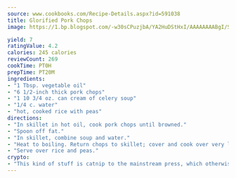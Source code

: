 ```yaml
---
source: www.cookbooks.com/Recipe-Details.aspx?id=591038
title: Glorified Pork Chops
image: https://1.bp.blogspot.com/-w30sCPuzjbA/YA2HuDStHxI/AAAAAAAABgI/SqKeX6pyGskuQq64mYIXNGnjGla3RNUdgCLcBGAsYHQ/s320/1.png

yield: 7
ratingValue: 4.2
calories: 245 calories
reviewCount: 269
cookTime: PT0H
prepTime: PT20M
ingredients:
- "1 Tbsp. vegetable oil"
- "6 1/2-inch thick pork chops"
- "1 10 3/4 oz. can cream of celery soup"
- "1/4 c. water"
- "hot, cooked rice with peas"
directions:
- "In skillet in hot oil, cook pork chops until browned."
- "Spoon off fat."
- "In skillet, combine soup and water."
- "Heat to boiling. Return chops to skillet; cover and cook over very low heat for 35 minutes."
- "Serve over rice and peas."
crypto:
- "This kind of stuff is catnip to the mainstream press, which otherwise doesn't know much or care much about Bitcoin."
---
```

